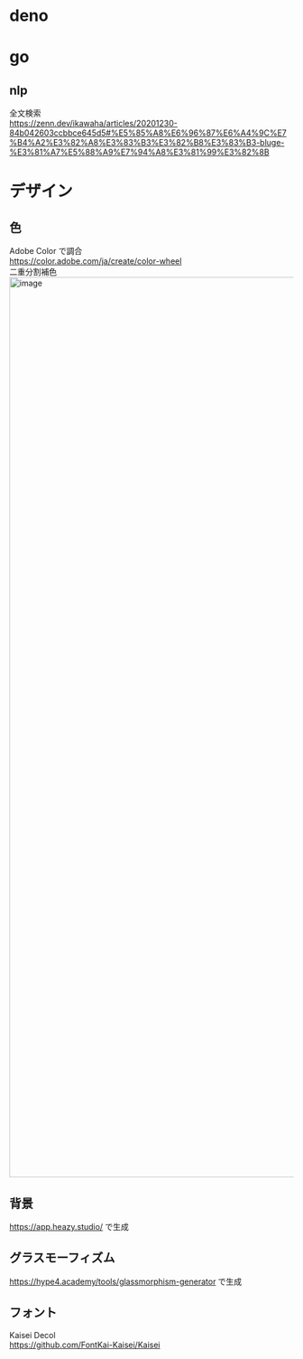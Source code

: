 # deno

# go

## nlp

全文検索  
https://zenn.dev/ikawaha/articles/20201230-84b042603ccbbce645d5#%E5%85%A8%E6%96%87%E6%A4%9C%E7%B4%A2%E3%82%A8%E3%83%B3%E3%82%B8%E3%83%B3-bluge-%E3%81%A7%E5%88%A9%E7%94%A8%E3%81%99%E3%82%8B

# デザイン

## 色

Adobe Color で調合  
https://color.adobe.com/ja/create/color-wheel  
二重分割補色
<img width="1594" alt="image" src="https://user-images.githubusercontent.com/63891531/177327875-bde8f267-49bc-4fd5-afb0-94939bc344d9.png">

## 背景

https://app.heazy.studio/
で生成

## グラスモーフィズム

https://hype4.academy/tools/glassmorphism-generator
で生成

## フォント

Kaisei Decol  
https://github.com/FontKai-Kaisei/Kaisei
